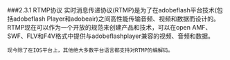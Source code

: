 ###2.3.1 RTMP协议
实时消息传递协议(RTMP)是为了在adobeflash平台技术(包括adobeflash Player和adobeair)之间高性能传输音频、视频和数据而设计的。RTMP现在可以作为一个开放的规范来创建产品和技术，可以在open AMF、SWF、FLV和F4V格式中提供与adobeflashplayer兼容的视频、音频和数据。

```
现今除了在IOS平台上，其他绝大多数平台语言都支持对RTMP的编解码。
```

